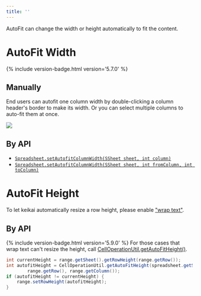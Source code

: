 ```yaml
---
title: ''
---
```

AutoFit can change the width or height automatically to fit the content.
# AutoFit Width
{% include version-badge.html version='5.7.0' %}

## Manually
End users can autofit one column width by double-clicking a column header's border to make its width. Or you can select multiple columns to auto-fit them at once.

![]({{site.devref_image_folder}}/autofit.gif)

## By API
* [`Spreadsheet.setAutofitColumnWidth(SSheet sheet, int column)`](https://keikai.io/javadoc/latest/io/keikai/ui/Spreadsheet.html#setAutofitColumnWidth-io.keikai.model.SSheet-int-)
* [`Spreadsheet.setAutofitColumnWidth(SSheet sheet, int fromColumn, int toColumn)`](https://keikai.io/javadoc/latest/io/keikai/ui/Spreadsheet.html#setAutofitColumnWidth-io.keikai.model.SSheet-int-int-)



# AutoFit Height 
To let keikai automatically resize a row height, please enable ["wrap text"](/dev-ref/Features_and_Usages#wrap-text). 


## By API
{% include version-badge.html version='5.9.0' %}
For those cases that wrap text can't resize the height, call [CellOperationUtil.getAutoFitHeight()](https://keikai.io/javadoc/latest/io/keikai/api/CellOperationUtil.html#getAutoFitHeight-io.keikai.api.model.Sheet-int-int-).


```java
int currentHeight = range.getSheet().getRowHeight(range.getRow());
int autofitHeight = CellOperationUtil.getAutoFitHeight(spreadsheet.getSelectedSheet(),
        range.getRow(), range.getColumn());
if (autofitHeight != currentHeight) {
    range.setRowHeight(autofitHeight);
}
```